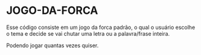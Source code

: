 # JOGO-DA-FORCA
<p>Esse código consiste em um jogo da forca padrão, o qual o usuário escolhe o tema e decide se vai chutar uma letra ou a palavra/frase inteira.</p>
<p>Podendo jogar quantas vezes quiser.</p>
